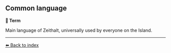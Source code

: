 ## Common language

**📑 Term**

Main language of Zeithalt, universally used by everyone on the Island.


----------
[⬅️ Back to index](/index.md#bef0_s)